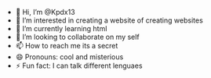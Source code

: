 - 👋 Hi, I’m @Kpdx13
- 👀 I’m interested in creating a website of creating websites
- 🌱 I’m currently learning html
- 💞️ I’m looking to collaborate on my self
- 📫 How to reach me its a secret
- 😄 Pronouns: cool and misterious
- ⚡ Fun fact: I can talk different lenguaes

<!---
Kpdx13/Kpdx13 is a ✨ special ✨ repository because its `README.md` (this file) appears on your GitHub profile.
You can click the Preview link to take a look at your changes.
--->
